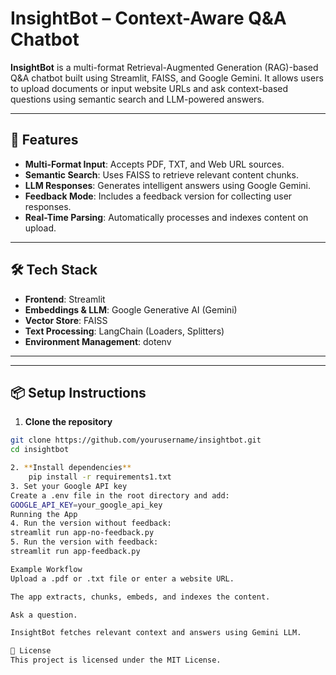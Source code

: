 # InsightBot – Context-Aware Q&A Chatbot

**InsightBot** is a multi-format Retrieval-Augmented Generation (RAG)-based Q&A chatbot built using Streamlit, FAISS, and Google Gemini. It allows users to upload documents or input website URLs and ask context-based questions using semantic search and LLM-powered answers.

---

## 🚀 Features

- **Multi-Format Input**: Accepts PDF, TXT, and Web URL sources.
- **Semantic Search**: Uses FAISS to retrieve relevant content chunks.
- **LLM Responses**: Generates intelligent answers using Google Gemini.
- **Feedback Mode**: Includes a feedback version for collecting user responses.
- **Real-Time Parsing**: Automatically processes and indexes content on upload.

---

## 🛠 Tech Stack

- **Frontend**: Streamlit
- **Embeddings & LLM**: Google Generative AI (Gemini)
- **Vector Store**: FAISS
- **Text Processing**: LangChain (Loaders, Splitters)
- **Environment Management**: dotenv

---

---

## 📦 Setup Instructions

1. **Clone the repository**

```bash
git clone https://github.com/yourusername/insightbot.git
cd insightbot

2. **Install dependencies**
    pip install -r requirements1.txt
3. Set your Google API key
Create a .env file in the root directory and add:
GOOGLE_API_KEY=your_google_api_key
Running the App
4. Run the version without feedback:
streamlit run app-no-feedback.py
5. Run the version with feedback:
streamlit run app-feedback.py

Example Workflow
Upload a .pdf or .txt file or enter a website URL.

The app extracts, chunks, embeds, and indexes the content.

Ask a question.

InsightBot fetches relevant context and answers using Gemini LLM.

📄 License
This project is licensed under the MIT License.
